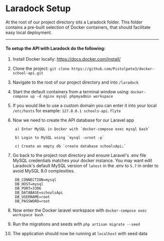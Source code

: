 # Laradock Setup

At the root of our project directory sits a Laradock folder. This folder contains a pre-built selection of Docker containers, that should facilitate easy local deployment. 

---

#### To setup the API with Laradock do the following:

1. Install Docker locally: https://docs.docker.com/install/

2. Clone the project: `git clone https://github.com/Pistolpete3/docker-school-api.git`

3. Navigate to the root of our project directory and into `/laradock`

4. Start the default containers from a terminal window using: 
`docker-compose up -d nginx mysql phpmyadmin workspace`

5. If you would like to use a custom domain you can enter it into your local `/etc/hosts` for example:
		`127.0.0.1 schools-api.flyte`

6. Now we need to create the API database for our Laravel app
		
		a) Enter MySQL in Docker with `docker-compose exec mysql bash`
	
		b) Login to MySQL using `mysql -uroot -p`
	
		c) Create an empty db `create database schoolsApi;`
	
7. Go back to the project root directory and ensure Laravel's .env file MySQL credentials matches your docker instance. You may want edit Laradock's default MySQL version of `latest` in the .env to `5.7` in order to avoid MySQL 8.0 complexities.

		DB_CONNECTION=mysql
    	DB_HOST=mysql
    	DB_PORT=3306
    	DB_DATABASE=schoolsApi
    	DB_USERNAME=root
    	DB_PASSWORD=root

8. Now enter the Docker laravel workspace with `docker-compose exec  workspace bash`

9. Run the migrations and seeds with `php artisan migrate --seed`

10. The application should now be running at `localhost` with seed data
